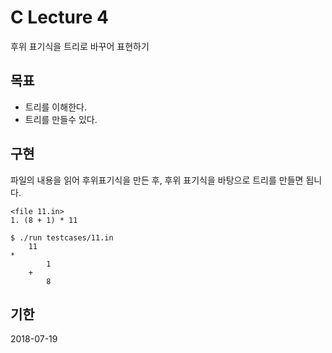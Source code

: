 # C Lecture 4
후위 표기식을 트리로 바꾸어 표현하기

## 목표
* 트리를 이해한다.
* 트리를 만들수 있다.

## 구현
파일의 내용을 읽어 후위표기식을 만든 후, 후위 표기식을 바탕으로 트리를 만들면 됩니다.
```
<file 11.in>
1. (8 + 1) * 11
```
```
$ ./run testcases/11.in
    11
*
        1
    +
        8
```

## 기한
2018-07-19